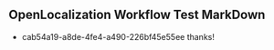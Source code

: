 ## OpenLocalization Workflow Test MarkDown
* cab54a19-a8de-4fe4-a490-226bf45e55ee thanks!

<!--HONumber=Jul16_HO2-->


